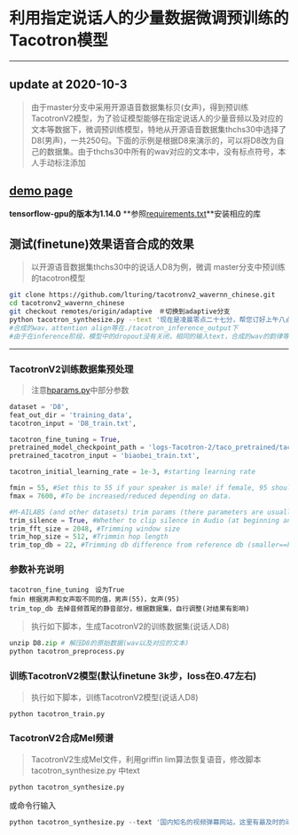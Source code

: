 # 利用指定说话人的少量数据微调预训练的Tacotron模型
---------------------------
**update at 2020-10-3**
----------------------------

> 由于master分支中采用开源语音数据集标贝(女声)，得到预训练TacotronV2模型，为了验证模型能够在指定说话人的少量音频以及对应的文本等数据下，微调预训练模型，特地从开源语音数据集thchs30中选择了D8(男声)，一共250句。下面的示例是根据D8来演示的，可以将D8改为自己的数据集。由于thchs30中所有的wav对应的文本中，没有标点符号，本人手动标注添加

## **[demo page](https://lturing.github.io/tacotronv2_wavernn_chinese/)**

**tensorflow-gpu的版本为1.14.0**
**参照[requirements.txt](https://github.com/lturing/tacotronv2_wavernn_chinese/blob/master/requirements.txt)**安装相应的库 

## 测试(finetune)效果语音合成的效果  
> 以开源语音数据集thchs30中的说话人D8为例，微调 master分支中预训练的tacotron模型

```bash
git clone https://github.com/lturing/tacotronv2_wavernn_chinese.git
cd tacotronv2_wavernn_chinese
git checkout remotes/origin/adaptive　＃切换到adaptive分支
python tacotron_synthesize.py --text '现在是凌晨零点二十七分，帮您订好上午八点的闹钟。'
#合成的wav、attention align等在./tacotron_inference_output下
#由于在inference阶段，模型中的dropout没有关闭，相同的输入text，合成的wav的韵律等有轻微的不同
```

------------------------------


### TacotronV2训练数据集预处理
> 注意[hparams.py](https://github.com/lturing/tacotronv2_wavernn_chinese/blob/adaptive/tacotron_hparams.py)中部分参数
```python
dataset = 'D8',
feat_out_dir = 'training_data',
tacotron_input = 'D8_train.txt',

tacotron_fine_tuning = True, 
pretrained_model_checkpoint_path = 'logs-Tacotron-2/taco_pretrained/tacotron_model.ckpt-206500',
pretrained_tacotron_input = 'biaobei_train.txt',

tacotron_initial_learning_rate = 1e-3, #starting learning rate

fmin = 55, #Set this to 55 if your speaker is male! if female, 95 should help taking off noise. (To test depending on dataset. Pitch info: male~[65, 260], female~[100, 525])
fmax = 7600, #To be increased/reduced depending on data.

#M-AILABS (and other datasets) trim params (there parameters are usually correct for any data, but definitely must be tuned for specific speakers)
trim_silence = True, #Whether to clip silence in Audio (at beginning and end of audio only, not the middle)
trim_fft_size = 2048, #Trimming window size
trim_hop_size = 512, #Trimmin hop length
trim_top_db = 22, #Trimming db difference from reference db (smaller==harder trim.)

```
### 参数补充说明
```
tacotron_fine_tuning　设为True
fmin 根据男声和女声取不同的值，男声(55)，女声(95)
trim_top_db 去掉音频首尾的静音部分，根据数据集，自行调整(对结果有影响)
```

> 执行如下脚本，生成TacotronV2的训练数据集(说话人D8)
```python
unzip D8.zip # 解压D8的原始数据(wav以及对应的文本)
python tacotron_preprocess.py
```

### 训练TacotronV2模型(默认finetune 3k步，loss在0.47左右)
> 执行如下脚本，训练TacotronV2模型(说话人D8)
```python
python tacotron_train.py
```

### TacotronV2合成Mel频谱
> TacotronV2生成Mel文件，利用griffin lim算法恢复语音，修改脚本 tacotron_synthesize.py 中text
```python
python tacotron_synthesize.py
```

或命令行输入   
```python
python tacotron_synthesize.py --text '国内知名的视频弹幕网站，这里有最及时的动漫新番。'
```
